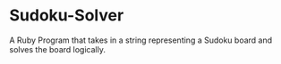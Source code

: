 # Sudoku-Solver
A Ruby Program that takes in a string representing a Sudoku board and solves the board logically.
